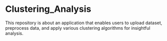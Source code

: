 # Clustering_Analysis
This repository is about an application that enables users to upload dataset, preprocess data, and apply various clustering algorithms for insightful analysis. 
